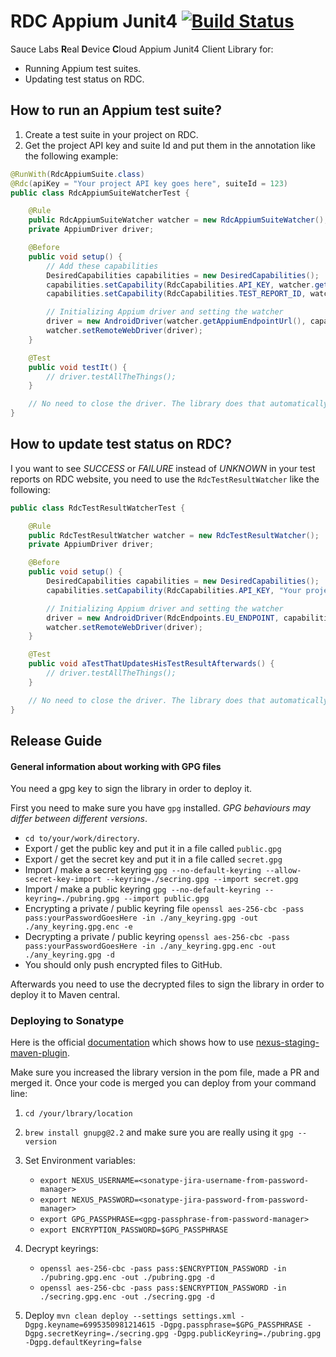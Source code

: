 # RDC Appium Junit4 [![Build Status](https://travis-ci.org/saucelabs/rdc-appium-junit4.svg?branch=master)](https://travis-ci.org/saucelabs/rdc-appium-junit4)

Sauce Labs **R**eal **D**evice **C**loud Appium Junit4 Client Library for:

* Running Appium test suites.
* Updating test status on RDC.

## How to run an Appium test suite?
1. Create a test suite in your project on RDC.
2. Get the project API key and suite Id and put them in the annotation like the following example:

```java
@RunWith(RdcAppiumSuite.class)
@Rdc(apiKey = "Your project API key goes here", suiteId = 123)
public class RdcAppiumSuiteWatcherTest {

	@Rule
	public RdcAppiumSuiteWatcher watcher = new RdcAppiumSuiteWatcher();
	private AppiumDriver driver;

	@Before
	public void setup() {
		// Add these capabilities
		DesiredCapabilities capabilities = new DesiredCapabilities();
		capabilities.setCapability(RdcCapabilities.API_KEY, watcher.getApiKey());
		capabilities.setCapability(RdcCapabilities.TEST_REPORT_ID, watcher.getTestReportId());

		// Initializing Appium driver and setting the watcher
		driver = new AndroidDriver(watcher.getAppiumEndpointUrl(), capabilities);
		watcher.setRemoteWebDriver(driver);
	}

	@Test
	public void testIt() {
		// driver.testAllTheThings();
	}

	// No need to close the driver. The library does that automatically.
}
```

## How to update test status on RDC?
I you want to see *SUCCESS* or *FAILURE* instead of *UNKNOWN* in your test reports on RDC website, you need to use the `RdcTestResultWatcher` like the following:
```java
public class RdcTestResultWatcherTest {

	@Rule
	public RdcTestResultWatcher watcher = new RdcTestResultWatcher();
	private AppiumDriver driver;

	@Before
	public void setup() {
		DesiredCapabilities capabilities = new DesiredCapabilities();
		capabilities.setCapability(RdcCapabilities.API_KEY, "Your project API key");

		// Initializing Appium driver and setting the watcher
		driver = new AndroidDriver(RdcEndpoints.EU_ENDPOINT, capabilities);
		watcher.setRemoteWebDriver(driver);
	}

	@Test
	public void aTestThatUpdatesHisTestResultAfterwards() {
		// driver.testAllTheThings();
	}

	// No need to close the driver. The library does that automatically.
}
```

## Release Guide

#### General information about working with GPG files

You need a gpg key to sign the library in order to deploy it.

First you need to make sure you have `gpg` installed. _GPG behaviours may differ between different versions_.
* `cd to/your/work/directory`.
* Export / get the public key and put it in a file called `public.gpg`
* Export / get the secret key and put it in a file called `secret.gpg`
* Import / make a secret keyring `gpg --no-default-keyring --allow-secret-key-import --keyring=./secring.gpg --import secret.gpg`
* Import / make a public keyring `gpg --no-default-keyring --keyring=./pubring.gpg --import public.gpg`
* Encrypting a private / public keyring file `openssl aes-256-cbc -pass pass:yourPasswordGoesHere -in ./any_keyring.gpg -out ./any_keyring.gpg.enc -e`
* Decrypting a private / public keyring `openssl aes-256-cbc -pass pass:yourPasswordGoesHere -in ./any_keyring.gpg.enc -out ./any_keyring.gpg -d`
* You should only push encrypted files to GitHub.


Afterwards you need to use the decrypted files to sign the library in order to deploy it to Maven central.

### Deploying to Sonatype

Here is the official [documentation](https://central.sonatype.org/pages/apache-maven.html) which shows how to use [nexus-staging-maven-plugin](https://mvnrepository.com/artifact/org.sonatype.plugins/nexus-staging-maven-plugin).

Make sure you increased the library version in the pom file, made a PR and merged it. Once your code is merged you can deploy from your command line:

1. `cd /your/lbrary/location`

2. `brew install gnupg@2.2` and make sure you are really using it `gpg --version`

3. Set Environment variables:
	* `export NEXUS_USERNAME=<sonatype-jira-username-from-password-manager>`
	* `export NEXUS_PASSWORD=<sonatype-jira-password-from-password-manager>`
	* `export GPG_PASSPHRASE=<gpg-passphrase-from-password-manager>`
	* `export ENCRYPTION_PASSWORD=$GPG_PASSPHRASE`
	
4. Decrypt keyrings:
	* `openssl aes-256-cbc -pass pass:$ENCRYPTION_PASSWORD -in ./pubring.gpg.enc -out ./pubring.gpg -d`
	* `openssl aes-256-cbc -pass pass:$ENCRYPTION_PASSWORD -in ./secring.gpg.enc -out ./secring.gpg -d`

5. Deploy `mvn clean deploy --settings settings.xml -Dgpg.keyname=6995350981214615 -Dgpg.passphrase=$GPG_PASSPHRASE -Dgpg.secretKeyring=./secring.gpg -Dgpg.publicKeyring=./pubring.gpg -Dgpg.defaultKeyring=false`
 
